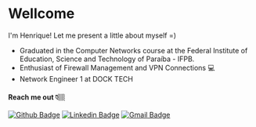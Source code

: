 
# Wellcome

I'm Henrique! Let me present a little about myself =)

 - Graduated in the Computer Networks course 
 at the Federal Institute of Education, Science and Technology of Paraíba - IFPB.
 - Enthusiast of Firewall Management and VPN Connections 💻
 - Network Engineer 1 at DOCK TECH



#### Reach me out 👇🏼
[![Github Badge](https://img.shields.io/badge/-Github-000?style=flat-square&logo=Github&logoColor=white&link=https://github.com/Palitot)](https://github.com/Palitot) [![Linkedin Badge](https://img.shields.io/badge/-LinkedIn-blue?style=flat-square&logo=Linkedin&logoColor=white&link=https://www.linkedin.com/in/henrique-costa2019/)](https://www.linkedin.com/in/henrique-costa2019/) [![Gmail Badge](https://img.shields.io/badge/-Gmail-c14438?style=flat-square&logo=Gmail&logoColor=white&link=mailto:costapalitot@gmail.com)](mailto:costapalitot@gmail.com)
